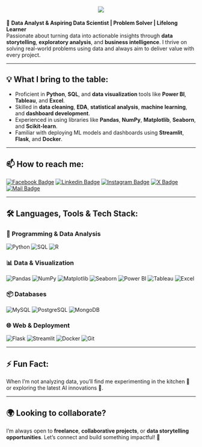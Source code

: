 <h1 align="center">
  <a href="https://git.io/typing-svg">
    <img src="https://readme-typing-svg.herokuapp.com/?lines=Hi,+There!+👋;I'm+Anas+LOUTOU+....;Nice+to+meet+you!&center=true&size=30">
  </a>
</h1>

🚀 **Data Analyst & Aspiring Data Scientist | Problem Solver | Lifelong Learner**  
Passionate about turning data into actionable insights through **data storytelling**, **exploratory analysis**, and **business intelligence**. I thrive on solving real-world problems using data and always aim to deliver value with every project.

---

## 💡 What I bring to the table:
- Proficient in **Python**, **SQL**, and **data visualization** tools like **Power BI**, **Tableau**, and **Excel**.
- Skilled in **data cleaning**, **EDA**, **statistical analysis**, **machine learning**, and **dashboard development**.
- Experienced in using libraries like **Pandas**, **NumPy**, **Matplotlib**, **Seaborn**, and **Scikit-learn**.
- Familiar with deploying ML models and dashboards using **Streamlit**, **Flask**, and **Docker**.

---

## 📫 How to reach me:

[![Facebook Badge](https://img.shields.io/badge/Facebook-1877F2?style=for-the-badge&logo=facebook&logoColor=white)](https://www.facebook.com/people/Anas-Loutou/pfbid02fpAJM9j8txT54AAiJQsvpYwt2eKivQ35jYMSJU32vWC1BfJb7GWmM2ENDA34vfX1l/?mibextid=ZbWKwL)
[![Linkedin Badge](https://img.shields.io/badge/LinkedIn-0077B5?style=for-the-badge&logo=linkedin&logoColor=white)](https://www.linkedin.com/in/anas-loutou/) 
[![Instagram Badge](https://img.shields.io/badge/Instagram-E4405F?style=for-the-badge&logo=instagram&logoColor=white)](https://www.instagram.com/anas.loutou/)
[![X Badge](https://img.shields.io/badge/X-1DA1F2?style=for-the-badge&logo=x&logoColor=white)](https://x.com/loutou_anas)
[![Mail Badge](https://img.shields.io/badge/Gmail-D14836?style=for-the-badge&logo=gmail&logoColor=white)](mailto:anasloutou20@gmail.com)

---

## 🛠️ Languages, Tools & Tech Stack:

### 🔢 Programming & Data Analysis
![Python](https://img.shields.io/badge/Python-3776AB?style=flat-square&logo=python&logoColor=white)
![SQL](https://img.shields.io/badge/SQL-4479A1?style=flat-square&logo=sqlite&logoColor=white)
![R](https://img.shields.io/badge/R-276DC3?style=flat-square&logo=r&logoColor=white)

### 📊 Data & Visualization
![Pandas](https://img.shields.io/badge/Pandas-150458?style=flat-square&logo=pandas&logoColor=white)
![NumPy](https://img.shields.io/badge/Numpy-013243?style=flat-square&logo=numpy&logoColor=white)
![Matplotlib](https://img.shields.io/badge/Matplotlib-11557c?style=flat-square&logo=matplotlib&logoColor=white)
![Seaborn](https://img.shields.io/badge/Seaborn-2F4F4F?style=flat-square)
![Power BI](https://img.shields.io/badge/Power%20BI-F2C811?style=flat-square&logo=powerbi&logoColor=black)
![Tableau](https://img.shields.io/badge/Tableau-E97627?style=flat-square&logo=tableau&logoColor=white)
![Excel](https://img.shields.io/badge/Excel-217346?style=flat-square&logo=microsoft-excel&logoColor=white)

### 📦 Databases
![MySQL](https://img.shields.io/badge/MySQL-005C84?style=flat-square&logo=mysql&logoColor=white)
![PostgreSQL](https://img.shields.io/badge/PostgreSQL-31658D?style=flat-square&logo=postgresql&logoColor=white)
![MongoDB](https://img.shields.io/badge/MongoDB-47A248?style=flat-square&logo=mongodb&logoColor=white)

### 🌐 Web & Deployment
![Flask](https://img.shields.io/badge/Flask-000000?style=flat-square&logo=flask&logoColor=white)
![Streamlit](https://img.shields.io/badge/Streamlit-FF4B4B?style=flat-square&logo=streamlit&logoColor=white)
![Docker](https://img.shields.io/badge/Docker-0CC1F3?style=flat-square&logo=docker&logoColor=white)
![Git](https://img.shields.io/badge/Git-F05032?style=flat-square&logo=git&logoColor=white)

---

## ⚡ Fun Fact:
When I’m not analyzing data, you’ll find me experimenting in the kitchen 🍲 or exploring the latest AI innovations 🤖.

---

## 🌍 Looking to collaborate?
I’m always open to **freelance**, **collaborative projects**, or **data storytelling opportunities**. Let’s connect and build something impactful! 🚀
